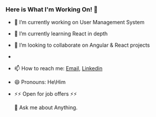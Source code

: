 ### Here is What I'm Working On! 👋

- 🔭 I’m currently working on  User Management System
- 🌱 I’m currently learning React in depth 
- 👯 I’m looking to collaborate on Angular & React projects
-
- 📫 How to reach me: [Email](rotyanir@gmail.com), [Linkedin](https://www.linkedin.com/in/yanir-rot-1454621b0/)
- 😄 Pronouns: He\Him
- ⚡⚡ Open for job offers ⚡⚡

     💬 Ask me about Anything.
